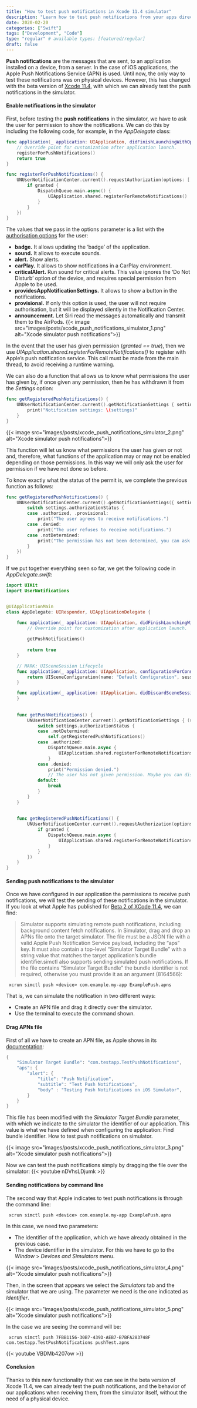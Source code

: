 ```yaml
---
title: "How to test push notifications in Xcode 11.4 simulator"
description: "Learn how to test push notifications from your apps directly in the iOS simulator. You will simply need XCode 11.4 for it. In this post I explain how to do it."
date: 2020-02-20
categories: ["Swift"]
tags: ["Development", "Code"]
type: "regular" # available types: [featured/regular]
draft: false
---
```

**Push notifications** are the messages that are sent, to an application installed on a device, from a server. In the case of iOS applications, the Apple Push Notifications Service (APN) is used. Until now, the only way to test these notifications was on physical devices. However, this has changed with the beta version of [Xcode 11.4](https://developer.apple.com/documentation/xcode_release_notes/xcode_11_4_beta_2_release_notes), with which we can already test the push notifications in the simulator.
#### Enable notifications in the simulator

First, before testing the **push notifications** in the simulator, we have to ask the user for permission to show the notifications. We can do this by including the following code, for example, in the *AppDelegate* class:

```swift
func application(_ application: UIApplication, didFinishLaunchingWithOptions launchOptions: [UIApplication.LaunchOptionsKey: Any]?) -> Bool {
    // Override point for customization after application launch.
    registerForPushNotifications()
    return true
}

func registerForPushNotifications() {
    UNUserNotificationCenter.current().requestAuthorization(options: [.alert, .sound, .badge], completionHandler: {(granted, error) in
        if granted {
            DispatchQueue.main.async() {
                UIApplication.shared.registerForRemoteNotifications()
            }
        }
    })
}
```


The values that we pass in the options parameter is a list with the [authorisation options](https://developer.apple.com/documentation/usernotifications/unauthorizationoptions) for the user:

* **badge.** It allows updating the ‘badge’ of the application.
* **sound.** It allows to execute sounds.
* **alert.** Show alerts.
* **carPlay.** It allows to show notifications in a CarPlay environment.
* **criticalAlert.** Run sound for critical alerts. This value ignores the ‘Do Not Disturb’ option of the device, and requires special permission from Apple to be used.
* **providesAppNotificationSettings.** It allows to show a button in the notifications.
* **provisional.** If only this option is used, the user will not require authorisation, but it will be displayed silently in the Notification Center.
* **announcement.** Let Siri read the messages automatically and transmit them to the AirPods.
{{< image src="images/posts/xcode_push_notifications_simulator_1.png" alt="Xcode simulator push notifications">}}

In the event that the user has given permission (*granted == true*), then we use *UIApplication.shared.registerForRemoteNotifications()* to register with Apple’s push notification service. This call must be made from the main thread, to avoid receiving a runtime warning.

We can also do a function that allows us to know what permissions the user has given by, if once given any permission, then he has withdrawn it from the *Settings* option:

```swift
func getRegisteredPushNotifications() {
    UNUserNotificationCenter.current().getNotificationSettings { settings in
        print("Notification settings: \(settings)"
    }
}
```

{{< image src="images/posts/xcode_push_notifications_simulator_2.png" alt="Xcode simulator push notifications">}}

This function will let us know what permissions the user has given or not and, therefore, what functions of the application may or may not be enabled depending on those permissions. In this way we will only ask the user for permission if we have not done so before.

To know exactly what the status of the permit is, we complete the previous function as follows:

```swift
func getRegisteredPushNotifications() {
    UNUserNotificationCenter.current().getNotificationSettings({ settings in
        switch settings.authorizationStatus {
        case .authorized, .provisional:
            print("The user agrees to receive notifications.")
        case .denied:
            print("The user refuses to receive notifications.")
        case .notDetermined:          
            print("The permission has not been determined, you can ask the user."). 
        }
    })
}
```

If we put together everything seen so far, we get the following code in *AppDelegate.swift*:

```swift
import UIKit
import UserNotifications


@UIApplicationMain
class AppDelegate: UIResponder, UIApplicationDelegate {

    func application(_ application: UIApplication, didFinishLaunchingWithOptions launchOptions: [UIApplication.LaunchOptionsKey: Any]?) -> Bool {
        // Override point for customization after application launch.
        
        getPushNotifications()
        
        return true
    }

    // MARK: UISceneSession Lifecycle
    func application(_ application: UIApplication, configurationForConnecting connectingSceneSession: UISceneSession, options: UIScene.ConnectionOptions) -> UISceneConfiguration {
        return UISceneConfiguration(name: "Default Configuration", sessionRole: connectingSceneSession.role)
    }

    func application(_ application: UIApplication, didDiscardSceneSessions sceneSessions: Set<UISceneSession>) {
    }
    
    
    func getPushNotifications() {
        UNUserNotificationCenter.current().getNotificationSettings { (settings) in
            switch settings.authorizationStatus {
            case .notDetermined:
                self.getRegisteredPushNotifications()
            case .authorized:
                DispatchQueue.main.async {
                    UIApplication.shared.registerForRemoteNotifications()
                }
            case .denied:
                print("Permission denied.")
                // The user has not given permission. Maybe you can display a message remembering why permission is required.
            default:
                break
            }
        }
    }
    
    
    func getRegisteredPushNotifications() {
        UNUserNotificationCenter.current().requestAuthorization(options: [.alert, .sound, .badge], completionHandler: { (granted, error) in
            if granted {
                DispatchQueue.main.async {
                    UIApplication.shared.registerForRemoteNotifications()
                }
            }
        })
    }
}
```

#### Sending push notifications to the simulator

Once we have configured in our application the permissions to receive push notifications, we will test the sending of these notifications in the simulator.
If you look at what Apple has published for [Beta 2 of XCode 11.4](), we can find:

>   Simulator supports simulating remote push notifications, including background content fetch notifications. In Simulator, drag and drop an APNs file onto the target simulator. The file must be a JSON file with a valid Apple Push Notification Service payload, including the “aps” key. It must also contain a top-level “Simulator Target Bundle” with a string value that matches the target application‘s bundle identifier.simctl also supports sending simulated push notifications. If the file contains “Simulator Target Bundle” the bundle identifier is not required, otherwise you must provide it as an argument (8164566):

```shell
 xcrun simctl push <device> com.example.my-app ExamplePush.apns
```

That is, we can simulate the notification in two different ways:

* Create an APN file and drag it directly over the simulator.
* Use the terminal to execute the command shown.

#### Drag APNs file

First of all we have to create an APN file, as Apple shows in its [documentation](https://developer.apple.com/documentation/usernotifications/setting_up_a_remote_notification_server/generating_a_remote_notification):

```swift
{
    "Simulator Target Bundle": "com.testapp.TestPushNotifications",
    "aps": {
        "alert": {
            "title": "Push Notification",
            "subtitle": "Test Push Notifications",
            "body" : "Testing Push Notifications on iOS Simulator",
        }
    }
}
```

This file has been modified with the *Simulator Target Bundle* parameter, with which we indicate to the simulator the identifier of our application. This value is what we have defined when configuring the application:
Find bundle identifier. How to test push notifications on simulator.

{{< image src="images/posts/xcode_push_notifications_simulator_3.png" alt="Xcode simulator push notifications">}}

Now we can test the push notifications simply by dragging the file over the simulator:
{{< youtube nDVhsLDjumk >}}


#### Sending notifications by command line

The second way that Apple indicates to test push notifications is through the command line:

```shell
 xcrun simctl push <device> com.example.my-app ExamplePush.apns
```

In this case, we need two parameters:

* The identifier of the application, which we have already obtained in the previous case.
* The device identifier in the simulator. For this we have to go to the *Window* > *Devices and Simulators* menu.

{{< image src="images/posts/xcode_push_notifications_simulator_4.png" alt="Xcode simulator push notifications">}}

Then, in the screen that appears we select the *Simulators* tab and the simulator that we are using. The parameter we need is the one indicated as *Identifier*.

{{< image src="images/posts/xcode_push_notifications_simulator_5.png" alt="Xcode simulator push notifications">}}

In the case we are seeing the command will be:

```shell
 xcrun simctl push 7FBB1156-30B7-439D-AEB7-B7BFA283748F com.testapp.TestPushNotifications pushTest.apns
```
{{< youtube VBDMb4207ow >}}

#### Conclusion

Thanks to this new functionality that we can see in the beta version of Xcode 11.4, we can already test the push notifications, and the behavior of our applications when receiving them, from the simulator itself, without the need of a physical device.
